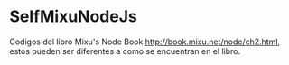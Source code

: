 # SelfMixuNodeJs
Codigos del libro Mixu's Node Book http://book.mixu.net/node/ch2.html, estos pueden ser diferentes a como se encuentran en el libro.
